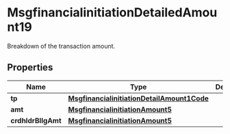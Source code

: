 

# MsgfinancialinitiationDetailedAmount19

Breakdown of the transaction amount.
## Properties

Name | Type | Description | Notes
------------ | ------------- | ------------- | -------------
**tp** | [**MsgfinancialinitiationDetailAmount1Code**](MsgfinancialinitiationDetailAmount1Code.md) |  |  [optional]
**amt** | [**MsgfinancialinitiationAmount5**](MsgfinancialinitiationAmount5.md) |  |  [optional]
**crdhldrBllgAmt** | [**MsgfinancialinitiationAmount5**](MsgfinancialinitiationAmount5.md) |  |  [optional]



